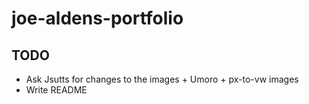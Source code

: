 # joe-aldens-portfolio

## TODO

- Ask Jsutts for changes to the images + Umoro + px-to-vw images
- Write README
